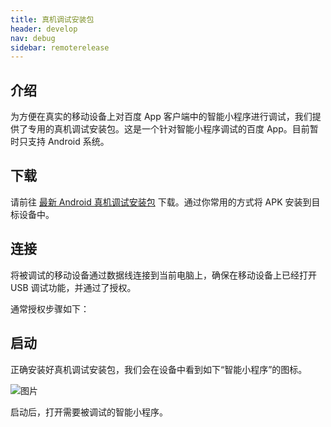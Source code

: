 ```yaml
---
title: 真机调试安装包
header: develop
nav: debug
sidebar: remoterelease
---
```


介绍
-----

为方便在真实的移动设备上对百度 App 客户端中的智能小程序进行调试，我们提供了专用的真机调试安装包。这是一个针对智能小程序调试的百度 App。目前暂时只支持 Android 系统。


下载
-----

请前往 [最新 Android 真机调试安装包](https://b.bdstatic.com/swan-debug/baidusearch_AndroidPhone_remote_target_debug_20180715.apk) 下载。通过你常用的方式将 APK 安装到目标设备中。


连接
-----

将被调试的移动设备通过数据线连接到当前电脑上，确保在移动设备上已经打开 USB 调试功能，并通过了授权。

通常授权步骤如下：


启动
-----

正确安装好真机调试安装包，我们会在设备中看到如下“智能小程序”的图标。

![图片](https://b.bdstatic.com/searchbox/icms/searchbox/img/swan_icon.png)


启动后，打开需要被调试的智能小程序。



